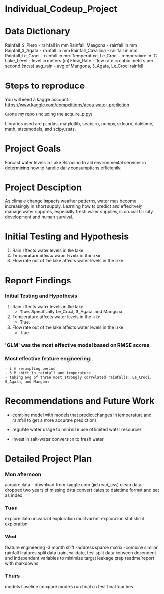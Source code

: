 # Individual_Codeup_Project


# Data Dictionary

Rainfall_S_Piero    - rainfall in mm
Rainfall_Mangona    - rainfall in mm
Rainfall_S_Agata    - rainfall in mm
Rainfall_Cavallina  - rainfall in mm 
Rainfall_Le_Croci   - rainfall in mm
Temperature_Le_Croci - temperature in 'C
Lake_Level - level in meters (m)
Flow_Rate - flow rate in cubic meters per second (mc/s)
avg_rain - avg of Mangona, S_Agata, Le_Croci rainfall


# Steps to reproduce

You will need a kaggle account.
https://www.kaggle.com/competitions/acea-water-prediction

Clone my repo (including the acquire_p.py)

Libraries used are pandas, matplotlib, seaborn, numpy, sklearn, datetime, math, statsmodels, and scipy.stats.


# Project Goals

Forcast water levels in Lake Bilancino to aid environmental services in determining how to handle daily consumptions efficiently.

# Project Desciption

As climate change impacts weather patterns, water may become increasingly in short supply. Learning how to predict and effecitvely manage water supplies, especially fresh water supplies, is crucial for city development and human survival. 

# Initial Testing and Hypothesis
1. Rain affects water levels in the lake
2. Temperature affects water levels in the lake
3. Flow rate out of the lake affects water levels in the lake

# Report Findings 

### Initial Testing and Hypothesis
1. Rain affects water levels in the lake
    - True. Specifically Le_Croci, S_Agata, and Mangona
2. Temperature affects water levels in the lake
    - True.
3. Flow rate out of the lake affects water levels in the lake
    - True.

### 'GLM' was the most effective model based on RMSE scores
### Most effective feature engineering:
    - 1 M resampling period
    - 3 M shift in rainfall and temperature
    - taking avg of three most strongly correlated rainfalls: Le_Croci, S_Agata, and Mangona



#  Recommendations and Future Work

- combine model with models that predict changes in temperature and rainfall to get a more accurate predictions

- regulate water usage to minimize use of limited water resources

- invest in salt-water conversion to fresh water

# Detailed Project Plan

### Mon afternoon
acquire data - download from kaggle.com (pd.read_csv)
clean data - dropped two years of missing data
convert dates to datetime format and set as index

### Tues
explore data
    univariant exploration
    mulitvariant exploration
    statistical exploration

### Wed
feature engineering
    -3 month shift
    -address sparse matrix
        -combine similar rainfall features
split data train, validate, test
split data between dependent and independent variables to minimize target leakage
prep readme/report with markdowns

### Thurs
models
    baseline
    compare models
    run final on test
final touches





















